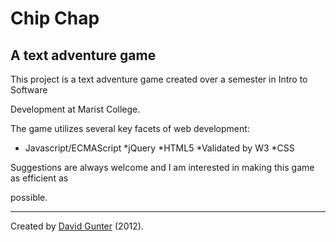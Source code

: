 # Chip Chap
## A text adventure game

This project is a text adventure game created over a semester in Intro to Software 

Development at Marist College. 

The game utilizes several key facets of web development:
* Javascript/ECMAScript
*jQuery
*HTML5
    *Validated by W3
*CSS

Suggestions are always welcome and I am interested in making this game as efficient as 

possible.

* * *
Created by [David Gunter](http://www.davidgunter.ca) (2012). 